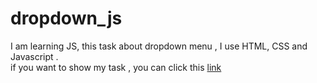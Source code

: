 # dropdown_js

I am learning JS, this task about dropdown menu , I use HTML, CSS and Javascript . <br>
if you want to show my task , you can click this <a href="http://127.0.0.1:5500/DOM_javascript/index.html">link</a>
